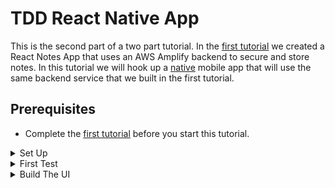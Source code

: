 # TDD React Native App
This is the second part of a two part tutorial.  In the [first tutorial](https://github.com/pairing4good/tdd-amplify-react) we created a React Notes App that uses an AWS Amplify backend to secure and store notes.  In this tutorial we will hook up a [native](https://en.wikipedia.org/wiki/Mobile_app#Native_app) mobile app that will use the same backend service that we built in the first tutorial.

## Prerequisites
- Complete the [first tutorial](https://github.com/pairing4good/tdd-amplify-react) before you start this tutorial.

<details>
  <summary>Set Up</summary>

## Set Up
- Run `npm install --global expo-cli`
- `cd` to the directory where you store your git repositories
- Run `expo init tdd-amplify-react-native` and select the `blank` template when prompted.
- Run `cd tdd-amplify-react-native`
- Run `npm start`
- In the `Metro Bundler` window found at http://localhost:19002/ click the `Run in web browser` option on the left navigation
- You should see the following message in your browser `Open up App.js to start working on your app!`

- Commit

[Code for this section](https://github.com/pairing4good/tdd-amplify-react-native/commit/e394249d96eba901075e26b1832ea54fec24ca41)

</details>

<details>
  <summary>First Test</summary>

## First Test
- In a new terminal window run `npm install cypress --save-dev` to install Cypress via [npm](https://www.npmjs.com):
- Run `npx cypress open`
- Configure the base url in the `cypress.json` file

```js
{
    "baseUrl": "http://localhost:19006"
}
```
- One of the benefits of using Expo is that it provides multiple ways to access your application.  For this test we are using the web browser version to quickly verify the apps behavior.

- Run one or two of the Cypress `examples` to make sure everything is set up correctly.
- **Once you have verified that Cypress is running correctly, delete the `cypress/integration/examples/` directory so that your tests will run faster on your [Continuous Integration (CI) Server](https://en.wikipedia.org/wiki/Continuous_integration).**
- Create a new test called `note.spec.js` under the `cypress\integration\` directory in your project
- Add the following tests to drive the same UI that you created in the first tutorial.
```js
describe('Note Capture', () => {
    before(() => {
        cy.visit('/');
    });

    it('should have header', () => {
        cy.get('[data-testid=note-header]').should('have.text', 'My Notes App')
    })

    it('should create a note when name and description provided', () => {
        //cy.get('[data-testid=test-name-0]').should('not.exist');
        //cy.get('[data-testid=test-description-0]').should('not.exist');
        
        cy.get('[data-testid=note-name-field]').type('test note');
        cy.get('[data-testid=note-description-field]').type('test note description');
        cy.get('[data-testid=note-form-submit]').click();

        // cy.get('[data-testid=note-name-field]').should('have.value', '');
        // cy.get('[data-testid=note-description-field]').should('have.value', '');

        cy.get('[data-testid=test-name-0]').should('have.text', 'test note');
        cy.get('[data-testid=test-description-0]').should('have.text', 'test note description');
    });

    it('should delete note', () => {
        cy.get('[data-testid=test-button-0]').click();

        // cy.get('[data-testid=test-name-0]').should('not.exist')
        // cy.get('[data-testid=test-description-0]').should('not.exist')
    })
});
```

- Run `expo start --web`

Before we proceed let's add a script to run cypress into the `package.json` file in the `scripts` section.

```js
"scripts": {
    "start": "react-scripts start",
    "build": "react-scripts build",
    "test": "react-scripts test",
    "eject": "react-scripts eject",
    "cypress:open": "cypress open"
  }
```

- Now you can run `npm run cypress:open` to open cypress
- Select the `note.spec.js` test

- The tests are Red

Our objective will be to get to Green as quickly as we can in the simplest way possible.  Since the backend already exists we will use it as is and build out just enough UI to make it turn Green.  Once it is Green then we will Refactor.

[Code for this section](https://github.com/pairing4good/tdd-amplify-react-native/commit/a891634380beff0c0b68a89b7024b2636b36d531)

</details>

<details>
  <summary>Build The UI</summary>

## Build The UI
Build out the simplest UI that will cause the Cypress test to go Green.  Once we have green then we will refactor and expand the UI's functionality.

```js
import React from 'react';
import { Text, View, TextInput, Button } from 'react-native';

export default function App() {
  return (
    <View>
      <Text testID="note-header">My Notes App</Text>
      <TextInput testID="note-name-field" />
      <TextInput testID="note-description-field" />
      <Button testID="note-form-submit" title="Create Note" />

      <Text testID="test-name-0">test note</Text>
      <Text testID="test-description-0">test note description</Text>
      <Button testID="test-button-0" title="Delete note" />
    </View>
  );
}
```

- Run the Cypress test
- Green
- Commit

[Code for this section](https://github.com/pairing4good/tdd-amplify-react-native/commit/8841993a22da1eb4fdb146870df0c049aa1cdcfe)
</details>